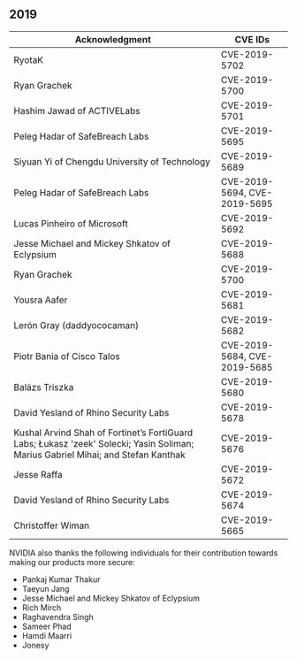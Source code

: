 ## 2019

| Acknowledgment | CVE IDs |
|----------------|---------|
| RyotaK | CVE-2019-5702 |
| Ryan Grachek | CVE-2019-5700 |
| Hashim Jawad of ACTIVELabs | CVE-2019-5701 |
| Peleg Hadar of SafeBreach Labs | CVE-2019-5695 |
| Siyuan Yi of Chengdu University of Technology | CVE-2019-5689 |
| Peleg Hadar of SafeBreach Labs | CVE-2019-5694, CVE-2019-5695 |
| Lucas Pinheiro of Microsoft | CVE-2019-5692 |
| Jesse Michael and Mickey Shkatov of Eclypsium | CVE-2019-5688 |
| Ryan Grachek | CVE-2019-5700 |
| Yousra Aafer | CVE-2019-5681 |
| Lerón Gray (daddyococaman) | CVE-2019-5682 |
| Piotr Bania of Cisco Talos | CVE-2019-5684, CVE-2019-5685 |
| Balázs Triszka | CVE-2019-5680 |
| David Yesland of Rhino Security Labs | CVE-2019-5678 |
| Kushal Arvind Shah of Fortinet’s FortiGuard Labs; Łukasz 'zeek' Solecki; Yasin Soliman; Marius Gabriel Mihai; and Stefan Kanthak | CVE-2019-5676 |
| Jesse Raffa | CVE-2019-5672 |
| David Yesland of Rhino Security Labs | CVE-2019-5674 |
| Christoffer Wiman | CVE-2019-5665 |

NVIDIA also thanks the following individuals for their contribution towards making our products more secure:
- Pankaj Kumar Thakur
- Taeyun Jang
- Jesse Michael and Mickey Shkatov of Eclypsium
- Rich Mirch
- Raghavendra Singh
- Sameer Phad
- Hamdi Maarri
- Jonesy
